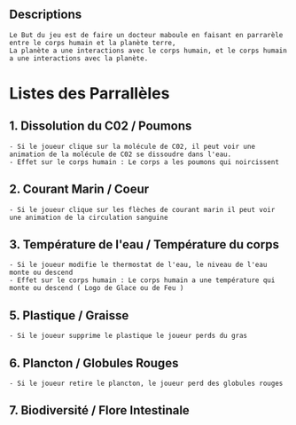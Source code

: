 ## Descriptions
    Le But du jeu est de faire un docteur maboule en faisant en parrarèle entre le corps humain et la planète terre,
    La planète a une interactions avec le corps humain, et le corps humain a une interactions avec la planète.

# Listes des Parrallèles 

## 1. Dissolution du C02 / Poumons
    - Si le joueur clique sur la molécule de C02, il peut voir une animation de la molécule de C02 se dissoudre dans l'eau.
    - Effet sur le corps humain : Le corps a les poumons qui noircissent
## 2. Courant Marin / Coeur
    - Si le joueur clique sur les flèches de courant marin il peut voir une animation de la circulation sanguine
## 3. Température de l'eau / Température du corps
    - Si le joueur modifie le thermostat de l'eau, le niveau de l'eau monte ou descend
    - Effet sur le corps humain : Le corps humain a une température qui monte ou descend ( Logo de Glace ou de Feu )
## 5. Plastique / Graisse
    - Si le joueur supprime le plastique le joueur perds du gras
## 6. Plancton / Globules Rouges
    - Si le joueur retire le plancton, le joueur perd des globules rouges
## 7. Biodiversité / Flore Intestinale
